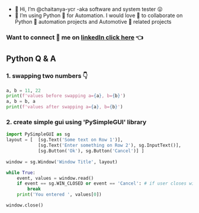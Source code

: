 - 👋 Hi, I’m @chaitanya-ycr -aka software and system tester 😛
- 🌱 I’m using Python 🐍 for Automation. I would love 💞️ to collaborate on Python 🐍 automation projects and Automotive 🚗 related projects

### Want to connect 🤝 me on [linkedIn click here](https://www.linkedin.com/in/chaitanya-ycr/) 👈<br>

## Python Q & A
### 1. swapping two numbers 👇
```python
a, b = 11, 22
print(f'values before swapping a={a}, b={b}')
a, b = b, a
print(f'values after swapping a={a}, b={b}')
```
### 2. create simple gui using 'PySimpleGUI' library
```python
import PySimpleGUI as sg
layout = [  [sg.Text('Some text on Row 1')],
            [sg.Text('Enter something on Row 2'), sg.InputText()],
            [sg.Button('Ok'), sg.Button('Cancel')] ]
            
window = sg.Window('Window Title', layout)

while True:
    event, values = window.read()
    if event == sg.WIN_CLOSED or event == 'Cancel': # if user closes window or clicks cancel
        break
    print('You entered ', values[0])

window.close()
```

<!---
chaitanya-ycr/chaitanya-ycr is a ✨ special ✨ repository because its `README.md` (this file) appears on your GitHub profile.
You can click the Preview link to take a look at your changes.
--->
